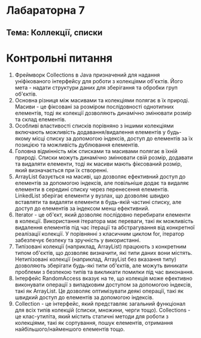 
# Лабараторна 7
Тема: Коллекції, списки
----

# Контрольні питання 
1. Фреймворк Collections в Java призначений для надання уніфікованого інтерфейсу для роботи з колекціями об'єктів. 
Його мета - надати структури даних для зберігання та обробки груп об'єктів.
2. Основна різниця між масивами та колекціями полягає в їх природі. Масиви - це фіксовані за розміром послідовності
однотипних елементів, тоді як колекції дозволяють динамічно змінювати розмір та склад елементів.
3. Особливі властивості списків порівняно з іншими колекціями включають можливість додавання/видалення елементів у будь-якому місці списку за допомогою індексів, доступ до елементів за їх позицією та можливість дублювання елементів.
4. Головна відмінність між списками та масивами полягає в їхній природі. Списки можуть динамічно змінювати свій розмір, додавати та видаляти елементи, тоді як масиви мають фіксований розмір, який визначається при їх створенні.
5. ArrayList базується на масиві, що дозволяє ефективний доступ до елементів за допомогою індексів, але повільніше додає та видаляє елементи в середині списку через перенесення елементів. LinkedList зберігає елементи у вузлах, що дозволяє швидко вставляти та видаляти елементи в будь-якій частині списку, але доступ до елементів за індексом менш ефективний.
6. Iterator - це об'єкт, який дозволяє послідовно перебирати елементи в колекції. Використання ітератора має переваги, такі як можливість видалення елементів під час ітерації та абстрагування від конкретної реалізації колекції. У порівнянні з класичним циклом for, ітератор забезпечує безпеку та зручність у використанні.
7. Типізовані колекції (наприклад, ArrayList<String>) працюють з конкретним типом об'єктів, що дозволяє визначити, які типи даних вони містять. Нетипізовані колекції (наприклад, ArrayList без вказання типу) дозволяють зберігати будь-які типи об'єктів, але можуть виникати проблеми з безпекою типів та викликати помилки під час виконання.
8. Інтерфейс RandomAccess вказує на те, що колекція може ефективно виконувати операції з випадковим доступом за допомогою індексів, такі як ArrayList. Це дозволяє оптимізувати деякі операції, такі як швидкий доступ до елементів за допомогою індексів.
9. Collection - це інтерфейс, який представляє загальний функціонал для всіх типів колекцій (списки, множини, черги тощо). Collections - це клас-утиліта, який містить статичні методи для роботи з колекціями, такі як сортування, пошук елементів, отримання найбільшого/найменшого елементів тощо.

